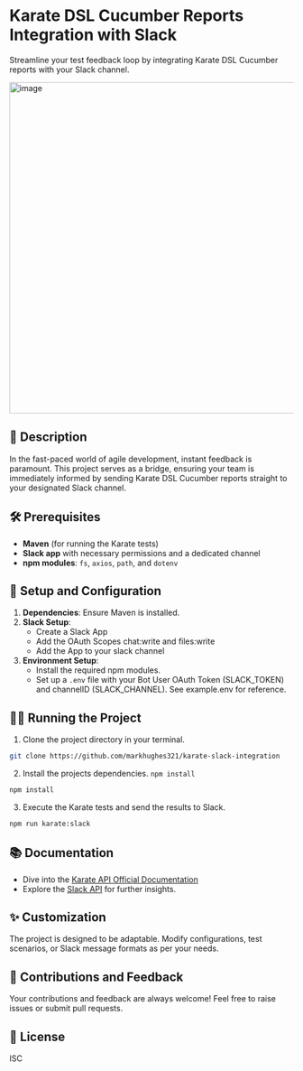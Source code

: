 # Karate DSL Cucumber Reports Integration with Slack

Streamline your test feedback loop by integrating Karate DSL Cucumber reports with your Slack channel.

<img width="587" alt="image" src="https://github.com/markhughes321/karate-slack-integration/assets/9667977/5dcbf270-d137-4c95-99aa-86405ccd6e49">

## 📌 Description

In the fast-paced world of agile development, instant feedback is paramount. This project serves as a bridge, ensuring your team is immediately informed by sending Karate DSL Cucumber reports straight to your designated Slack channel.

## 🛠️ Prerequisites

- **Maven** (for running the Karate tests)
- **Slack app** with necessary permissions and a dedicated channel
- **npm modules**: `fs`, `axios`, `path`, and `dotenv`

## 🚀 Setup and Configuration

1. **Dependencies**: Ensure Maven is installed.
2. **Slack Setup**: 
    - Create a Slack App
    - Add the OAuth Scopes chat:write and files:write
    - Add the App to your slack channel 
3. **Environment Setup**:
    - Install the required npm modules.
    - Set up a `.env` file with your Bot User OAuth Token (SLACK_TOKEN) and channelID (SLACK_CHANNEL). See example.env for reference.

## 🏃‍♂️ Running the Project

1. Clone the project directory in your terminal.
```bash
git clone https://github.com/markhughes321/karate-slack-integration
```
2. Install the projects dependencies.
`npm install`
```bash
npm install
```
3. Execute the Karate tests and send the results to Slack.
```bash
npm run karate:slack
```

## 📚 Documentation

- Dive into the [Karate API Official Documentation](https://github.com/karatelabs/karate)
- Explore the [Slack API](https://api.slack.com/) for further insights.

## ✨ Customization

The project is designed to be adaptable. Modify configurations, test scenarios, or Slack message formats as per your needs.

## 🤝 Contributions and Feedback

Your contributions and feedback are always welcome! Feel free to raise issues or submit pull requests.

## 📜 License

ISC